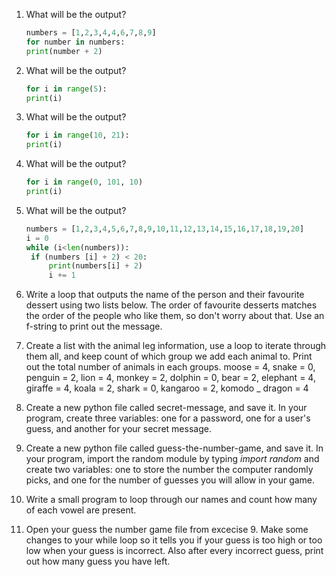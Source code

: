 1. What will be the output?
   ```python
   numbers = [1,2,3,4,4,6,7,8,9]
   for number in numbers: 
   print(number + 2)
   ```
1. What will be the output?
   ```python
   for i in range(5):
   print(i)
   ```
1. What will be the output?
   ```python
   for i in range(10, 21):
   print(i)
   ```
1. What will be the output?
   ```python
   for i in range(0, 101, 10)
   print(i)
   ```
1. What will be the output?
   ```python
   numbers = [1,2,3,4,5,6,7,8,9,10,11,12,13,14,15,16,17,18,19,20]
   i = 0
   while (i<len(numbers)):
    if (numbers [i] + 2) < 20:
        print(numbers[i] + 2)
        i += 1
   ```
1. Write a loop that outputs the name of the person and their favourite dessert using two lists below. The order of favourite              desserts matches the order of the people who like them, so don't worry about that. Use an f-string to print out the message.

1. Create a list with the animal leg information, use a loop to iterate through them all, and keep count of which group we add              each animal to. Print out the total number of animals in each groups.
   moose = 4,
   snake = 0,
   penguin = 2,
   lion = 4,
   monkey = 2,
   dolphin = 0,
   bear = 2,
   elephant = 4, 
   giraffe = 4,
   koala = 2,
   shark =  0,
   kangaroo = 2,
   komodo _ dragon = 4
   
1. Create a new python file called secret-message, and save it. In your program, create three variables: one for a password, one            for a user's guess, and another for your secret message.

1. Create a new python file called guess-the-number-game, and save it. In your program, import the random module by typing *import    random* and create two variables: one to store the number the computer randomly picks, and one for the number of guesses you      will allow in your game.

1. Write a small program to loop through our names and count how many of each vowel are present.

1. Open your guess the number game file from excecise 9. Make some changes to your while loop so it tells you if your guess is too high or too low when your guess is incorrect. Also after every incorrect guess, print out how many guess you have left.

